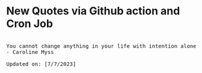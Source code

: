 # New Quotes via Github action and Cron Job

<pre>
<!-- #quote -->
You cannot change anything in your life with intention alone, which can become a watered-down, occasional hope that you'll get to tomorrow. Intention without action is useless.
- Caroline Myss

Updated on: [7/7/2023]
<!-- #quoteEnd -->
</pre>
